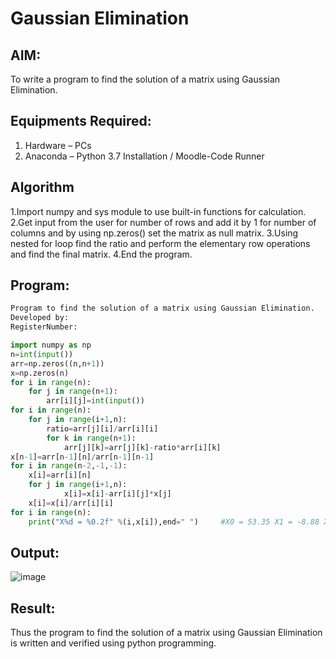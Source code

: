 # Gaussian Elimination

## AIM:
To write a program to find the solution of a matrix using Gaussian Elimination.

## Equipments Required:
1. Hardware – PCs
2. Anaconda – Python 3.7 Installation / Moodle-Code Runner

## Algorithm
1.Import numpy and sys module to use built-in functions for calculation.
2.Get input from the user for number of rows and add it by 1 for number of columns and by using np.zeros() set the matrix as null matrix.
3.Using nested for loop find the ratio and perform the elementary row operations and find the final matrix.
4.End the program. 

## Program:
```python
Program to find the solution of a matrix using Gaussian Elimination.
Developed by: 
RegisterNumber: 

import numpy as np
n=int(input())
arr=np.zeros((n,n+1))
x=np.zeros(n)
for i in range(n):
    for j in range(n+1):
        arr[i][j]=int(input())
for i in range(n):
    for j in range(i+1,n):
        ratio=arr[j][i]/arr[i][i]
        for k in range(n+1):
            arr[j][k]=arr[j][k]-ratio*arr[i][k]
x[n-1]=arr[n-1][n]/arr[n-1][n-1]
for i in range(n-2,-1,-1):
    x[i]=arr[i][n]
    for j in range(i+1,n):
            x[i]=x[i]-arr[i][j]*x[j]
    x[i]=x[i]/arr[i][i]
for i in range(n):
    print("X%d = %0.2f" %(i,x[i]),end=" ")     #X0 = 53.35 X1 = -8.88 X2 = -4.40

```

## Output:
![image](https://user-images.githubusercontent.com/120353431/213848527-7cfff99a-22ea-4133-898b-d6b3be56f1ae.png)


## Result:
Thus the program to find the solution of a matrix using Gaussian Elimination is written and verified using python programming.

